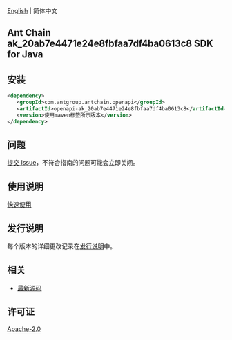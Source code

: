 [English](README.md) | 简体中文

## Ant Chain ak_20ab7e4471e24e8fbfaa7df4ba0613c8 SDK for Java

## 安装

```xml
<dependency>
   <groupId>com.antgroup.antchain.openapi</groupId>
   <artifactId>openapi-ak_20ab7e4471e24e8fbfaa7df4ba0613c8</artifactId>
   <version>使用maven标签所示版本</version>
</dependency>
```

## 问题

[提交 Issue](https://github.com/alipay/antchain-openapi-prod-sdk/issues/new)，不符合指南的问题可能会立即关闭。

## 使用说明

[快速使用](https://github.com/alipay/antchain-openapi-prod-sdk)

## 发行说明

每个版本的详细更改记录在[发行说明](./ChangeLog.txt)中。

## 相关

- [最新源码](https://github.com/alipay/antchain-openapi-prod-sdk/)

## 许可证

[Apache-2.0](http://www.apache.org/licenses/LICENSE-2.0)
